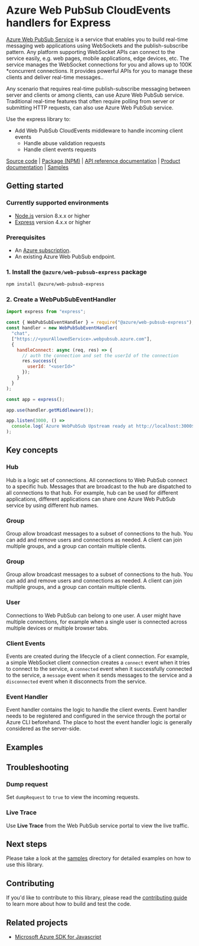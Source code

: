 # Azure Web PubSub CloudEvents handlers for Express

[Azure Web PubSub Service](https://aka.ms/awps/doc) is a service that enables you to build real-time messaging web applications using WebSockets and the publish-subscribe pattern. Any platform supporting WebSocket APIs can connect to the service easily, e.g. web pages, mobile applications, edge devices, etc. The service manages the WebSocket connections for you and allows up to 100K \*concurrent connections. It provides powerful APIs for you to manage these clients and deliver real-time messages..

Any scenario that requires real-time publish-subscribe messaging between server and clients or among clients, can use Azure Web PubSub service. Traditional real-time features that often require polling from server or submitting HTTP requests, can also use Azure Web PubSub service.

Use the express library to:

- Add Web PubSub CloudEvents middleware to handle incoming client events
  - Handle abuse validation requests
  - Handle client events requests

[Source code](https://github.com/Azure/azure-sdk-for-js/blob/master/sdk/web-pubsub/web-pubsub-express) |
[Package (NPM)](https://www.npmjs.com/package/@azure/web-pubsub-express) |
[API reference documentation](https://aka.ms/awps/sdk/js) |
[Product documentation](https://aka.ms/awps/doc) |
[Samples][samples_ref]

## Getting started

### Currently supported environments

- [Node.js](https://nodejs.org/) version 8.x.x or higher
- [Express](http://expressjs.com/) version 4.x.x or higher

### Prerequisites

- An [Azure subscription][azure_sub].
- An existing Azure Web PubSub endpoint.

### 1. Install the `@azure/web-pubsub-express` package

```bash
npm install @azure/web-pubsub-express
```

### 2. Create a WebPubSubEventHandler

```js
import express from "express";

const { WebPubSubEventHandler } = require("@azure/web-pubsub-express");
const handler = new WebPubSubEventHandler(
  "chat",
  ["https://<yourAllowedService>.webpubsub.azure.com"],
  {
    handleConnect: async (req, res) => {
      // auth the connection and set the userId of the connection
      res.success({
        userId: "<userId>"
      });
    }
  }
);

const app = express();

app.use(handler.getMiddleware());

app.listen(3000, () =>
  console.log(`Azure WebPubSub Upstream ready at http://localhost:3000${handler.path}`)
);
```

## Key concepts

### Hub

Hub is a logic set of connections. All connections to Web PubSub connect to a specific hub. Messages that are broadcast to the hub are dispatched to all connections to that hub. For example, hub can be used for different applications, different applications can share one Azure Web PubSub service by using different hub names.

### Group

Group allow broadcast messages to a subset of connections to the hub. You can add and remove users and connections as needed. A client can join multiple groups, and a group can contain multiple clients.

### Group

Group allow broadcast messages to a subset of connections to the hub. You can add and remove users and connections as needed. A client can join multiple groups, and a group can contain multiple clients.

### User

Connections to Web PubSub can belong to one user. A user might have multiple connections, for example when a single user is connected across multiple devices or multiple browser tabs.

### Client Events

Events are created during the lifecycle of a client connection. For example, a simple WebSocket client connection creates a `connect` event when it tries to connect to the service, a `connected` event when it successfully connected to the service, a `message` event when it sends messages to the service and a `disconnected` event when it disconnects from the service.

### Event Handler

Event handler contains the logic to handle the client events. Event handler needs to be registered and configured in the service through the portal or Azure CLI beforehand. The place to host the event handler logic is generally considered as the server-side.

## Examples

## Troubleshooting

### Dump request

Set `dumpRequest` to `true` to view the incoming requests.

### Live Trace

Use **Live Trace** from the Web PubSub service portal to view the live traffic.

## Next steps

Please take a look at the
[samples][samples_ref]
directory for detailed examples on how to use this library.

## Contributing

If you'd like to contribute to this library, please read the [contributing guide](https://github.com/Azure/azure-sdk-for-js/blob/master/CONTRIBUTING.md) to learn more about how to build and test the code.

## Related projects

- [Microsoft Azure SDK for Javascript](https://github.com/Azure/azure-sdk-for-js)

[azure_sub]: https://azure.microsoft.com/free/
[samples_ref]: https://github.com/Azure/azure-sdk-for-js/tree/master/sdk/web-pubsub/web-pubsub-express/samples

